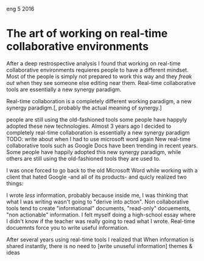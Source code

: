<permalink>eng</permalink>
<month>5</month>
<year>2016</year>

# The art of working on real-time collaborative environments

After a deep restrospective analysis I found that working on real-time collaborative environments requieres people to have a different mindset. Most of the people is simply not prepared to work this way and they *freak out* when they see someone else editing near them. Real-time collaborative tools are essentially a new synergy paradigm.

<hidden>Real-time collaboration is a completely different working paradigm, a new synergy paradigm.[, probably the actual meaning of synergy.]</hidden>

<hidden>people are still using the old-fashioned tools some people have happyly adopted these new technologies. Almost 3 years ago I decided to completely </hidden>
<hidden>real-time collaboration is essentially a new synergy paradigm</hidden>
<hidden>TODO: write about when I had to use microsoft word again</hidden>
<hidden>New real-time collaborative tools such as Google Docs have been trending in recent years. Some people have happily adopted this new synergy paradigm, while others are still using the old-fashioned tools they are used to.</hidden>

<hidden>I was once forced to go back to the old Microsoft Word while working with a client that hated Google -and all of its products- and quicly realized two things:</hidden>

<hidden>I wrote *less* information, probably because inside me, I was thinking that what I was writing wasn't going to "derive into action". Non collaborative tools tend to create "informational" documents, "read-only" docuements, "non actionable" information. I felt myself doing a high-school essay where I didn't know if the teacher was really going to read what I wrote. Real-time docuemnts force you to write useful information.</hidden>


<hidden>After several years using real-time tools I realized that </hidden>
<hidden>When information is shared instantly, there is no need to [write unuseful information]</hidden>
<hidden>themes & ideas</hidden>

